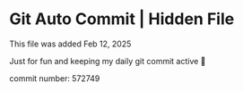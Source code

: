 # Git Auto Commit | Hidden File

This file was added Feb 12, 2025

Just for fun and keeping my daily git commit active 🤪

commit number: 572749
